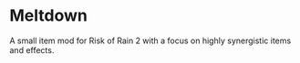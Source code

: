 # Meltdown

A small item mod for Risk of Rain 2 with a focus on highly synergistic items and effects.
